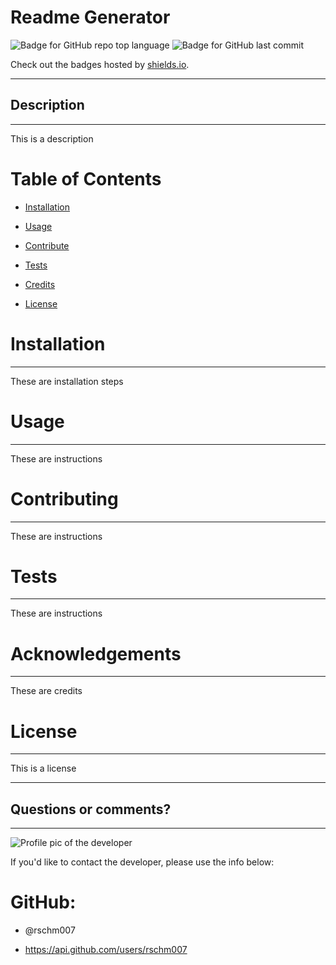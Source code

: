 
# Readme Generator

![Badge for GitHub repo top language](https://img.shields.io/github/languages/top/rschm007/Readme_Generator?style=flat&logo=appveyor) ![Badge for GitHub last commit](https://img.shields.io/github/last-commit/rschm007/Readme_Generator?style=flat&logo=appveyor)
  
Check out the badges hosted by [shields.io](https://shields.io/).

---
## Description
---
This is a description
# Table of Contents
* [Installation](#installation)

* [Usage](#usage)

* [Contribute](#contribute)

* [Tests](#tests)

* [Credits](#credits)

* [License](#license)

# Installation
---
These are installation steps


# Usage
---
These are instructions


# Contributing
---
These are instructions


# Tests
---
These are instructions


# Acknowledgements
---
These are credits


# License
---
This is a license


---
## Questions or comments?
---
![Profile pic of the developer](https://avatars1.githubusercontent.com/u/69170803?v=4)

If you'd like to contact the developer, please use the info below:

# GitHub:

* @rschm007 

* https://api.github.com/users/rschm007

